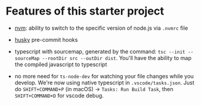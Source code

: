 # Features of this starter project

- [nvm](https://github.com/nvm-sh/nvm): ability to switch to the specific version of node.js via `.nvmrc` file

- [husky](https://github.com/typicode/husky) pre-commit hooks

- typescript with sourcemap, generated by the command: `tsc --init --sourceMap --rootDir src --outDir dist`. You'll have the ability to map the compiled javascript to typescript

- no more need for `ts-node-dev` for watching your file changes while you develop. We're now using native typescript in `.vscode/tasks.json`. Just do `SHIFT+COMMAND+P` (in macOS) -> `Tasks: Run Build Task`, then `SHIFT+COMMAND+D` for vscode debug.
